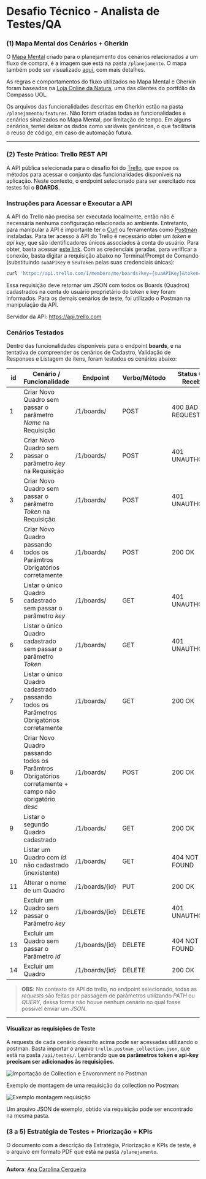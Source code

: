 # Desafio Técnico - Analista de Testes/QA 
### **(1) Mapa Mental dos Cenários + Gherkin**

O [Mapa Mental](https://github.com/anacarolinacerqueira/DesafioTecnico-CompassoUOL/blob/main/planejamento/Mapa%20Mental%20-%20Fluxo%20de%20Compra%20(Funcionalidades).png) criado para o planejamento dos cenários relacionados a um fluxo de compra, é a imagem que está na pasta `/planejamento`. O mapa também pode ser visualizado [aqui](https://whimsical.com/fluxo-de-compra-funcionalidades-MRo67aSL9hYFqJgsWsgPtb), com mais detalhes.

As regras e comportamentos do fluxo utilizados no Mapa Mental e Gherkin foram baseados na [Loja Online da Natura](https://www.natura.com.br/), uma das clientes do portfólio da Compasso UOL.

Os arquivos das funcionalidades descritas em Gherkin estão na pasta `/planejamento/features`. Não foram criadas todas as funcionalidades e cenários sinalizados no Mapa Mental, por limitação de tempo. Em alguns cenários, tentei deixar os dados como variáveis genéricas, o que facilitaria o reuso de código, em caso de automação futura.

***
### **(2) Teste Prático: Trello REST API**

A API pública selecionada para o desafio foi do [Trello](https://developer.atlassian.com/cloud/trello/rest/api-group-actions/), que expoe os métodos para acessar o conjunto das funcionalidades disponíveis na aplicação. 
Neste contexto, o endpoint selecionado para ser exercitado nos testes foi o **BOARDS**.

### Instruções para Acessar e Executar a API

A API do Trello não precisa ser executada localmente, então não é necessária nenhuma configuração relacionada ao ambiente. Entretanto, para manipular a API é importante ter o [Curl](https://curl.se/) ou ferramentas como [Postman](https://www.postman.com/) instaladas.
Para ter acesso à API do Trello é necessário obter um *token* e *api key*, que são identificadores únicos associados à conta do usuário. Para obter, basta acessar [este link](https://trello.com/app-key).
Com as credenciais geradas, para verificar a conexão, basta digitar a requisição abaixo no Terminal/Prompt de Comando (substituindo `suaAPIKey` e `SeuToken` pelas suas credenciais únicas):

```bash
curl 'https://api.trello.com/1/members/me/boards?key={suaAPIKey}&token={SeuToken}'
```
Essa requisição deve retornar um JSON com todos os Boards (Quadros) cadastrados na conta do usuário proprietário do token e key foram informados.
Para os demais cenários de teste, foi utilizado o Postman na manipulação da API.

Servidor da API: https://api.trello.com

### Cenários Testados   

Dentro das funcionalidades disponíveis para o endpoint **boards**, e na tentativa de compreender os cenários de Cadastro, Validação de Responses e Listagem de itens, foram testados os cenários abaixo:


| id | Cenário / Funcionalidade | Endpoint | Verbo/Método | Status Code Recebido |
| --- | ------ | ------ | -------| -------|
| 1 | Criar Novo Quadro sem passar o parâmetro *Name* na Requisição | /1/boards/ | POST | 400 BAD REQUEST|
| 2 | Criar Novo Quadro sem passar o parâmetro *key* na Requisição | /1/boards/ | POST | 401 UNAUTHORIZED |
| 3 | Criar Novo Quadro sem passar o parâmetro *Token* na Requisição | /1/boards/ |  POST | 401 UNAUTHORIZED |
| 4 | Criar Novo Quadro passando todos os Parâmtros Obrigatórios corretamente | /1/boards/ | POST | 200 OK |
| 5 | Listar o único Quadro cadastrado sem passar o parâmetro *key*| /1/boards/ | GET | 401 UNAUTHORIZED |
| 6 | Listar o único Quadro cadastrado sem passar o parâmetro *Token*| /1/boards/ | GET | 401 UNAUTHORIZED |
| 7 | Listar o único Quadro cadastrado passando todos os Parâmetros Obrigatórios corretamente| /1/boards/ | GET | 200 OK |
| 8 | Criar Novo Quadro passando todos os Parâmtros Obrigatórios corretamente + campo não obrigatório *desc* | /1/boards/ | POST | 200 OK |
| 9 | Listar o segundo Quadro cadastrado| /1/boards/ | GET | 200 OK |
| 10 | Listar um Quadro com *id* não cadastrado (inexistente)| /1/boards/ | GET | 404 NOT FOUND |
| 11 | Alterar o nome de um Quadro | /1/boards/{id} | PUT | 200 OK |
| 12 | Excluir um Quadro sem passar o Parâmetro *key* | /1/boards/{id} | DELETE | 401 UNAUTHORIZED |
| 13 | Excluir um Quadro sem passar o Parâmetro *id* | /1/boards/{id} | DELETE | 404 NOT FOUND |
| 14 | Excluir um Quadro | /1/boards/{id} | DELETE | 200 OK |


> **OBS**: No contexto da API do trello, no endpoint selecionado, todas as *requests* são feitas por passagem de parâmetros utilizando *PATH* ou *QUERY*, dessa forma não houve nenhum cenário no qual fosse possível enviar um *JSON*. 
***
#### Visualizar as requisições de Teste

A requests de cada cenário descrito acima pode ser acessadas utilizando o postman. Basta importar o arquivo `trello.postman_collection.json`, que está na pasta `/api/testes/`. Lembrando que **os parâmetros token e api-key precisam ser adicionados às requisições**.

![Importação de Collection e Envoronment no Postman](https://cdn.discordapp.com/attachments/845388670390370344/872721216115466240/import-postman.png)

Exemplo de montagem de uma requisição da collection no Postman:

![Exemplo montagem requisição](https://cdn.discordapp.com/attachments/845388670390370344/872869550541131796/exemplo_2_postman.png)

Um arquivo JSON de exemplo, obtido via requisição pode ser encontrado na mesma pasta.

### **(3 a 5) Estratégia de Testes + Priorização + KPIs**

O documento com a descrição da Estratégia, Priorização e KPIs de teste, é o arquivo em formato PDF que está na pasta `/planejamento`.

***
**Autora**: [Ana Carolina Cerqueira](https://www.linkedin.com/in/anacarolinacerqueira/)
